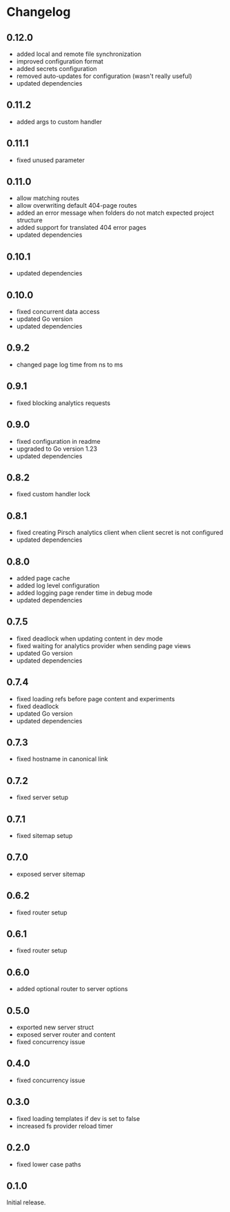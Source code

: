 # Changelog

## 0.12.0

* added local and remote file synchronization
* improved configuration format
* added secrets configuration
* removed auto-updates for configuration (wasn't really useful)
* updated dependencies

## 0.11.2

* added args to custom handler

## 0.11.1

* fixed unused parameter

## 0.11.0

* allow matching routes
* allow overwriting default 404-page routes
* added an error message when folders do not match expected project structure
* added support for translated 404 error pages
* updated dependencies

## 0.10.1

* updated dependencies

## 0.10.0

* fixed concurrent data access
* updated Go version
* updated dependencies

## 0.9.2

* changed page log time from ns to ms

## 0.9.1

* fixed blocking analytics requests

## 0.9.0

* fixed configuration in readme
* upgraded to Go version 1.23
* updated dependencies

## 0.8.2

* fixed custom handler lock

## 0.8.1

* fixed creating Pirsch analytics client when client secret is not configured
* updated dependencies

## 0.8.0

* added page cache
* added log level configuration
* added logging page render time in debug mode
* updated dependencies

## 0.7.5

* fixed deadlock when updating content in dev mode
* fixed waiting for analytics provider when sending page views
* updated Go version
* updated dependencies

## 0.7.4

* fixed loading refs before page content and experiments
* fixed deadlock
* updated Go version
* updated dependencies

## 0.7.3

* fixed hostname in canonical link

## 0.7.2

* fixed server setup

## 0.7.1

* fixed sitemap setup

## 0.7.0

* exposed server sitemap

## 0.6.2

* fixed router setup

## 0.6.1

* fixed router setup

## 0.6.0

* added optional router to server options

## 0.5.0

* exported new server struct
* exposed server router and content
* fixed concurrency issue

## 0.4.0

* fixed concurrency issue

## 0.3.0

* fixed loading templates if dev is set to false
* increased fs provider reload timer

## 0.2.0

* fixed lower case paths

## 0.1.0

Initial release.
